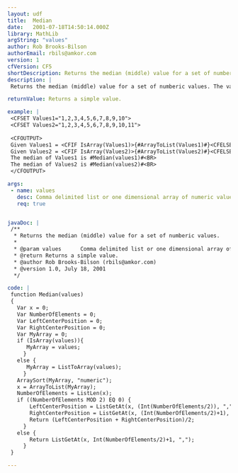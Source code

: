 ```yaml
---
layout: udf
title:  Median
date:   2001-07-18T14:50:14.000Z
library: MathLib
argString: "values"
author: Rob Brooks-Bilson
authorEmail: rbils@amkor.com
version: 1
cfVersion: CF5
shortDescription: Returns the median (middle) value for a set of numberic values.
description: |
 Returns the median (middle) value for a set of numberic values. The values can come from a list or a one dimensional array.

returnValue: Returns a simple value.

example: |
 <CFSET Values1="1,2,3,4,5,6,7,8,9,10">
 <CFSET Values2="1,2,3,4,5,6,7,8,9,10,11">
 
 <CFOUTPUT>
 Given Values1 = <CFIF IsArray(Values1)>{#ArrayToList(Values1)#}<CFELSE>{#Values1#}</CFIF><BR>
 Given Values2 = <CFIF IsArray(Values2)>{#ArrayToList(Values2)#}<CFELSE>{#Values2#}</CFIF><BR>
 The median of Values1 is #Median(values1)#<BR>
 The median of Values2 is #Median(values2)#<BR>
 </CFOUTPUT>

args:
 - name: values
   desc: Comma delimited list or one dimensional array of numeric values.
   req: true


javaDoc: |
 /**
  * Returns the median (middle) value for a set of numberic values.
  * 
  * @param values      Comma delimited list or one dimensional array of numeric values. 
  * @return Returns a simple value. 
  * @author Rob Brooks-Bilson (rbils@amkor.com) 
  * @version 1.0, July 18, 2001 
  */

code: |
 function Median(values)
 {
   Var x = 0;
   Var NumberOfElements = 0;
   Var LeftCenterPosition = 0;
   Var RightCenterPosition = 0;
   Var MyArray = 0;
   if (IsArray(values)){
      MyArray = values;
     }
   else {
      MyArray = ListToArray(values);
     }
   ArraySort(MyArray, "numeric");
   x = ArrayToList(MyArray);
   NumberOfElements = ListLen(x);
   if ((NumberOfElements MOD 2) EQ 0) {
       LeftCenterPosition = ListGetAt(x, (Int(NumberOfElements/2)), ",");
       RightCenterPosition = ListGetAt(x, (Int(NumberOfElements/2)+1), ",");
       Return (LeftCenterPosition + RightCenterPosition)/2;
     }
   else {
       Return ListGetAt(x, Int(NumberOfElements/2)+1, ",");
     }
 }

---
```


